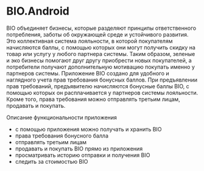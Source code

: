 # BIO.Android

BIO объединяет бизнесы, которые разделяют принципы ответственного потребления, заботы об окружающей среде и устойчивого развития. Это коллективная система лояльности, в которой покупателям начисляются баллы, с помощью которых они могут получить скидку на товар или услугу у любого партнера системы. Таким образом, зеленые и эко бизнесы помогают друг другу приобрести новых покупателей, а потребители получают дополнительную мотивацию покупать именно у партнеров системы. Приложение BIO создано для удобного и наглядного учета прав требования бонусных баллов. При предъявлении прав требований, предъявителю начисляются бонусные баллы BIO, с помощью которых он расплачивается у партнеров системы лояльности. Кроме того, права требования можно отправлять третьим лицам, продавать и покупать.  

Описание функциональности приложения  

- с помощью приложения можно получать и хранить BIO
- права требования бонусного балла
- отправлять третьим лицам  
- продавать и покупать BIO прямо из приложения
- просматривать историю отправки и получения BIO
- следить за стоимостью BIO
